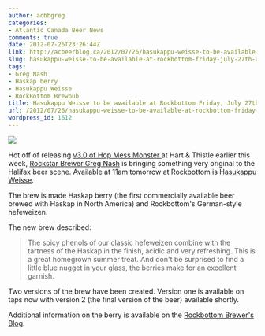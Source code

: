 ```yaml
---
author: acbbgreg
categories:
- Atlantic Canada Beer News
comments: true
date: 2012-07-26T23:26:44Z
link: http://acbeerblog.ca/2012/07/26/hasukappu-weisse-to-be-available-at-rockbottom-friday-july-27th-at-11pm/
slug: hasukappu-weisse-to-be-available-at-rockbottom-friday-july-27th-at-11pm
tags:
- Greg Nash
- Haskap berry
- Hasukappu Weisse
- RockBottom Brewpub
title: Hasukappu Weisse to be available at Rockbottom Friday, July 27th at 11am
url: /2012/07/26/hasukappu-weisse-to-be-available-at-rockbottom-friday-july-27th-at-11pm/
wordpress_id: 1612
---
```


[![](http://acbeerblog.ca/wp-content/uploads/2012/07/rock_bottom.jpg)](http://acbeerblog.ca/wp-content/uploads/2012/07/rock_bottom.jpg)

Hot off of releasing [v3.0 of Hop Mess Monster ](http://atlanticcanadabeerblog.wordpress.com/2012/07/23/hop-mess-monster-v3-0-available-at-hart-and-thistle-tuesday-july-24th-at-5pm/)at Hart & Thistle earlier this week, [Rockstar Brewer Greg Nash](http://atlanticcanadabeerblog.wordpress.com/2012/02/28/q-a-with-atlantic-canadas-rock-star-brewer-greg-nash/) is bringing something very original to the Halifax beer scene.  Available at 11am tomorrow at Rockbottom is [Hasukappu Weisse](http://rockbottombrewpub.blogspot.ca/2012/07/hasukappu-weisse.html).

The brew is made Haskap berry (the first commercially available beer brewed with Haskap in North America) and Rockbottom's German-style hefeweizen.

The new brew described:


<blockquote>The spicy phenols of our classic hefeweizen combine with the tartness of the Haskap in the finish, acidic and very refreshing. This is a great homegrown summer treat. And don't be surprised to find a little blue nugget in your glass, the berries make for an excellent garnish.</blockquote>


Two versions of the brew have been created.  Version one is available on taps now with version 2 (the final version of the beer) available shortly.

Additional information on the berry is available on the [Rockbottom Brewer's Blog](http://rockbottombrewpub.blogspot.ca/2012/07/hasukappu-weisse.html).
